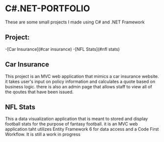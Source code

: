 # C#.NET-PORTFOLIO
These are some small projects I made using C# and .NET Framework
## Project:

-[Car Insurance](#car insurance)
-[NFL Stats](#nfl stats)

## Car Insurance

This project is an MVC web application that mimics a car insurance website. it takes user's input on policy information and calculates a quote based on business logic. there is also an admin page that allows staff to view all of the qoutes that have been issued.

## NFL Stats

This a data visualization application that is meant to stored and display football stats for the purpose of fantasy football. it is an MVC web application taht utilizes Entity Framework 6 for data access and a Code First Workflow. It is still a work in progress

